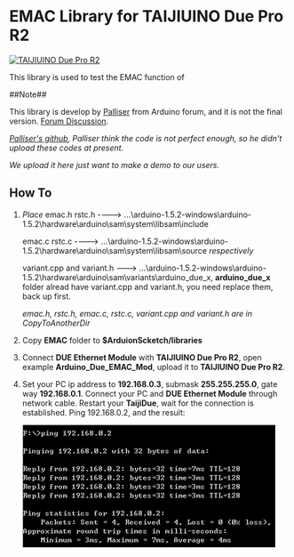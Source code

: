 # EMAC Library for TAIJIUINO Due Pro R2

[![TAIJIUINO Due Pro R2](http://www.elechouse.com/elechouse/images/large/product/Taijiuino%20Due%20R2_LRG.jpg)](http://www.elechouse.com/elechouse/index.php?main_page=product_info&cPath=72_73&products_id=2224)

This library is used to test the EMAC function of 

##Note##

This library is develop by [Palliser](http://forum.arduino.cc/index.php?PHPSESSID=bbd7atuo3331b4hiqei9ivf4r3&action=profile;u=148087) from Arduino forum, and it is not the final version. [Forum Discussion](http://forum.arduino.cc/index.php?PHPSESSID=9jo0108im6j0sc2bm0mndvbgq7&topic=142908.0).

*[Palliser's github](https://github.com/Palliser), Palliser think the code is not perfect enough, so he didn't upload these codes at present.*

*We upload it here just want to make a demo to our users.*

## How To ##

1. *Place*
	emac.h rstc.h ---->   ...\arduino-1.5.2-windows\arduino-1.5.2\hardware\arduino\sam\system\libsam\include
   
	emac.c rstc.c ---->   ...\arduino-1.5.2-windows\arduino-1.5.2\hardware\arduino\sam\system\libsam\source *respectively*

	variant.cpp and variant.h ---> ...\arduino-1.5.2-windows\arduino-1.5.2\hardware\arduino\sam\variants\arduino\_due\_x, **arduino\_due\_x** folder alread have variant.cpp and variant.h, you need replace them, back up first. 

	*emac.h, rstc.h, emac.c, rstc.c, variant.cpp and variant.h are in CopyToAnotherDir*

1. Copy **EMAC** folder to **$ArduionScketch/libraries**

1. Connect **DUE Ethernet Module** with **TAIJIUINO Due Pro R2**, open example **Arduino\_Due\_EMAC\_Mod**, upload it to **TAIJIUINO Due Pro R2**. 

1. Set your PC ip address to **192.168.0.3**, submask **255.255.255.0**, gate way **192.168.0.1**. Connect your PC and **DUE Ethernet Module** through network cable. Restart your **TaijiDue**, wait for the connection is established.
	Ping 192.168.0.2, and the result:

	![ping result](./image/ping.jpg)